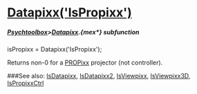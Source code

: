 # [Datapixx('IsPropixx')](Datapixx-IsPropixx) 
##### [Psychtoolbox](Psychtoolbox)>[Datapixx](Datapixx).{mex*} subfunction

isPropixx = Datapixx('IsPropixx');

Returns non-0 for a [PROPixx](PROPixx) projector (not controller).  
  


###See also:
[IsDatapixx](Datapixx-IsDatapixx), [IsDatapixx2](Datapixx-IsDatapixx2), [IsViewpixx](Datapixx-IsViewpixx), [IsViewpixx3D](Datapixx-IsViewpixx3D), [IsPropixxCtrl](Datapixx-IsPropixxCtrl)
